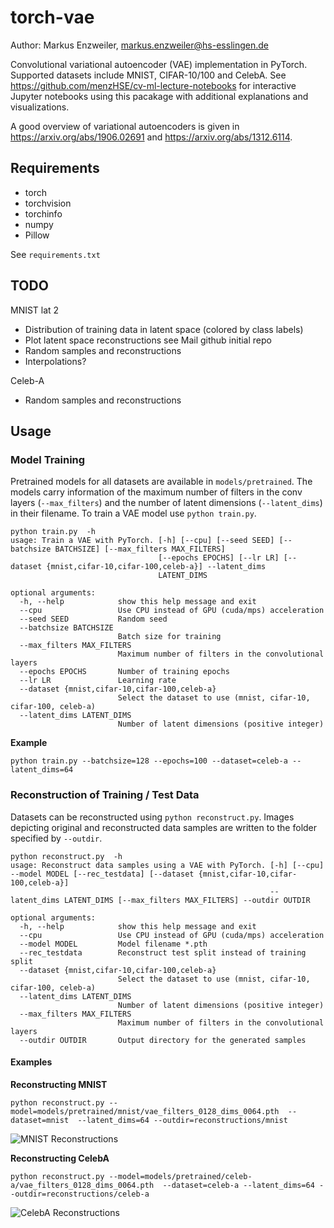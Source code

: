 # torch-vae

Author: Markus Enzweiler, markus.enzweiler@hs-esslingen.de

Convolutional variational autoencoder (VAE) implementation in PyTorch. Supported datasets include MNIST, CIFAR-10/100 and CelebA. See https://github.com/menzHSE/cv-ml-lecture-notebooks for interactive Jupyter notebooks using this pacakage with additional explanations and visualizations. 

A good overview of variational autoencoders is given in https://arxiv.org/abs/1906.02691 and https://arxiv.org/abs/1312.6114.


## Requirements
* torch
* torchvision
* torchinfo
* numpy
* Pillow

See `requirements.txt`

## TODO
MNIST lat 2
- Distribution of training data in latent space (colored by class labels)
- Plot latent space reconstructions see Mail github initial repo
- Random samples and reconstructions
- Interpolations?

Celeb-A
- Random samples and reconstructions

## Usage

### Model Training

Pretrained models for all datasets are available in ```models/pretrained```. The models carry information of the maximum number of filters in the conv layers (```--max_filters```) and the number of latent dimensions (```--latent_dims```) in their filename. To train a VAE model use ```python train.py```. 

```
python train.py  -h
usage: Train a VAE with PyTorch. [-h] [--cpu] [--seed SEED] [--batchsize BATCHSIZE] [--max_filters MAX_FILTERS]
                                 [--epochs EPOCHS] [--lr LR] [--dataset {mnist,cifar-10,cifar-100,celeb-a}] --latent_dims
                                 LATENT_DIMS

optional arguments:
  -h, --help            show this help message and exit
  --cpu                 Use CPU instead of GPU (cuda/mps) acceleration
  --seed SEED           Random seed
  --batchsize BATCHSIZE
                        Batch size for training
  --max_filters MAX_FILTERS
                        Maximum number of filters in the convolutional layers
  --epochs EPOCHS       Number of training epochs
  --lr LR               Learning rate
  --dataset {mnist,cifar-10,cifar-100,celeb-a}
                        Select the dataset to use (mnist, cifar-10, cifar-100, celeb-a)
  --latent_dims LATENT_DIMS
                        Number of latent dimensions (positive integer)
```
**Example**

```python train.py --batchsize=128 --epochs=100 --dataset=celeb-a --latent_dims=64```

### Reconstruction of Training / Test Data

Datasets can be reconstructed using ```python reconstruct.py```. Images depicting original and reconstructed data samples are written to the folder specified by ```--outdir```.

``` 
python reconstruct.py  -h
usage: Reconstruct data samples using a VAE with PyTorch. [-h] [--cpu] --model MODEL [--rec_testdata] [--dataset {mnist,cifar-10,cifar-100,celeb-a}]
                                                          --latent_dims LATENT_DIMS [--max_filters MAX_FILTERS] --outdir OUTDIR

optional arguments:
  -h, --help            show this help message and exit
  --cpu                 Use CPU instead of GPU (cuda/mps) acceleration
  --model MODEL         Model filename *.pth
  --rec_testdata        Reconstruct test split instead of training split
  --dataset {mnist,cifar-10,cifar-100,celeb-a}
                        Select the dataset to use (mnist, cifar-10, cifar-100, celeb-a)
  --latent_dims LATENT_DIMS
                        Number of latent dimensions (positive integer)
  --max_filters MAX_FILTERS
                        Maximum number of filters in the convolutional layers
  --outdir OUTDIR       Output directory for the generated samples
```


#### Examples

**Reconstructing MNIST**

```python reconstruct.py --model=models/pretrained/mnist/vae_filters_0128_dims_0064.pth  --dataset=mnist  --latent_dims=64 --outdir=reconstructions/mnist```

![MNIST Reconstructions](docs/images/rec_mnist.jpg)


**Reconstructing CelebA**

```python reconstruct.py --model=models/pretrained/celeb-a/vae_filters_0128_dims_0064.pth  --dataset=celeb-a --latent_dims=64 --outdir=reconstructions/celeb-a```

![CelebA Reconstructions](docs/images/rec_celeb-a.jpg)


